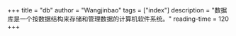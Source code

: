 +++
title = "db"
author = "Wangjinbao"
tags = ["index"]
description = "数据库是一个按数据结构来存储和管理数据的计算机软件系统。"
reading-time = 120
+++
